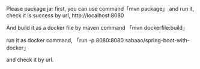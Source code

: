 Please package jar first, you can use command「mvn package」
and run it, check it is success by url, http://localhost:8080

And build it as a docker file by maven command 「mvn dockerfile:build」

run it as docker command, 「run -p 8080:8080 sabaao/spring-boot-with-docker」

and check it by url.
